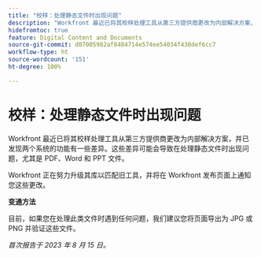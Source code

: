 ```yaml
---
title: "校样：处理静态文件时出现问题"
description: "Workfront 最近已将其校样处理工具从第三方提供商更改为内部解决方案，并已发现两个系统的功能有一些差异。这些差异可能会导致在处理静态文件时出现问题，尤其是 PDF、Word 和 PPT 文件。有变通方法可用。"
hidefromtoc: true
feature: Digital Content and Documents
source-git-commit: d07005982af8484714e574ee54034f438def6cc7
workflow-type: ht
source-wordcount: '151'
ht-degree: 100%

---
```



# 校样：处理静态文件时出现问题

<!--WF and WFP TOCs-->

Workfront 最近已将其校样处理工具从第三方提供商更改为内部解决方案，并已发现两个系统的功能有一些差异。这些差异可能会导致在处理静态文件时出现问题，尤其是 PDF、Word 和 PPT 文件。

Workfront 正在努力升级其库以匹配旧工具，并将在 Workfront 发布页面上通知您这些更改。

**变通方法**

目前，如果您在处理此类文件时遇到任何问题，我们建议您将页面导出为 JPG 或 PNG 并验证这些文件。

_首次报告于 2023 年 8 月 15 日。_
